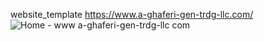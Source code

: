 website_template
https://www.a-ghaferi-gen-trdg-llc.com/
![Home - www a-ghaferi-gen-trdg-llc com](https://github.com/sina-adibi/website_template/assets/99386795/8b71c2ce-de70-4ad8-8517-3bff6ca15ee3)
